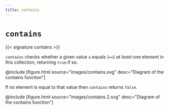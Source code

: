 ```yaml
---
title: contains
---
```


# `contains`

{{< signature contains >}}

`contains` checks whether a given value `a` equals (`==`) _at least_ one element in this collection, returning `true` if so.

@include [figure.html source="images/contains.svg" desc="Diagram of the contains function"]

If no element is equal to that value then `contains` returns `false`.

@include [figure.html source="images/contains.2.svg" desc="Diagram of the contains function"]
